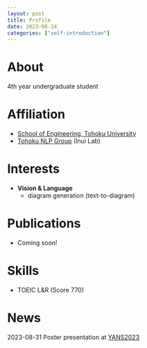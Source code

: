 ```yaml
---
layout: post
title: Profile
date: 2023-08-24
categories: ["self-introduction"]
---
```


# About

4th year undergraduate student


# Affiliation

- [School of Engineering, Tohoku University][Tohoku University]
- [Tohoku NLP Group][Tohoku NLP] (Inui Lab)


# Interests

- **Vision & Language**
  - diagram generation (text-to-diagram)


# Publications

- Coming soon!


# Skills

- TOEIC L&R (Score 770)


# News

2023-08-31 Poster presentation at [YANS2023][YANS2023]


<!-- Links -->
<!-- Affiliation -->
[Tohoku University]: https://www.eng.tohoku.ac.jp/
[Tohoku NLP]: https://www.nlp.ecei.tohoku.ac.jp/
<!-- News -->
[YANS2023]: https://yans.anlp.jp/entry/yans2023